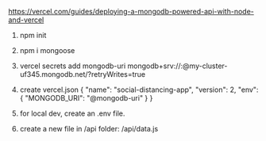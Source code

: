https://vercel.com/guides/deploying-a-mongodb-powered-api-with-node-and-vercel

1. npm init
2. npm i mongoose
3. vercel secrets add mongodb-uri mongodb+srv://<user>:<password>@my-cluster-uf345.mongodb.net/<database-name>?retryWrites=true
4. create vercel.json
   {
   "name": "social-distancing-app",
   "version": 2,
   "env": {
   "MONGODB_URI": "@mongodb-uri"
   }
   }
5. for local dev, create an .env file.

6. create a new file in /api folder: /api/data.js
